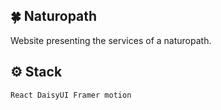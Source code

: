 ## 🍀 Naturopath

Website presenting the services of a naturopath.

## ⚙️ Stack

`React
DaisyUI
Framer motion`

